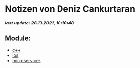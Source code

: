 # Notizen von Deniz Cankurtaran
##### last update: 26.10.2021, 10:16:48 
## Module:
 - [c++](c++/index.md)
 - [ios](ios/index.md)
 - [microservices](microservices/index.md)
